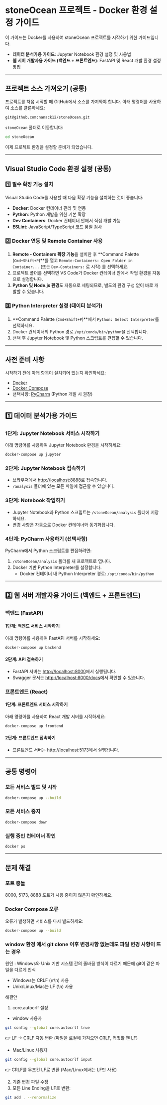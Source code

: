 # stoneOcean 프로젝트 - Docker 환경 설정 가이드

이 가이드는 Docker를 사용하여 stoneOcean 프로젝트를 시작하기 위한 가이드입니다.

- **데이터 분석가용 가이드**: Jupyter Notebook 환경 설정 및 사용법
- **웹 서버 개발자용 가이드 (백엔드 + 프론트엔드)**: FastAPI 및 React 개발 환경 설정 방법

---

## 프로젝트 소스 가져오기 (공통)

프로젝트를 처음 시작할 때 GitHub에서 소스를 가져와야 합니다. 아래 명령어를 사용하여 소스를 클론하세요:

```sh
git@github.com:nanack12/stoneOcean.git
```

`stoneOcean` 폴더로 이동합니다:

```sh
cd stoneOcean
```

이제 프로젝트 환경을 설정할 준비가 되었습니다.

---

## Visual Studio Code 환경 설정 (공통)

### 1️⃣ 필수 확장 기능 설치

Visual Studio Code를 사용할 때 다음 확장 기능을 설치하는 것이 좋습니다:

- **Docker**: Docker 컨테이너 관리 및 연동
- **Python**: Python 개발을 위한 기본 확장
- **Dev Containers**: Docker 컨테이너 안에서 직접 개발 가능
- **ESLint**: JavaScript/TypeScript 코드 품질 검사

### 2️⃣ Docker 연동 및 Remote Container 사용

1. **Remote - Containers 확장 기능**을 설치한 후 \*\*Command Palette (`Cmd+Shift+P`)\*\*를 열고 `Remote-Containers: Open Folder in Container...` (또는 `Dev-Containers:` 로 시작) 를 선택하세요.
2. 프로젝트 폴더를 선택하면 VS Code가 Docker 컨테이너 안에서 작업 환경을 자동으로 설정합니다.
3. **Python 및 Node.js 환경**도 자동으로 세팅되므로, 별도의 환경 구성 없이 바로 개발할 수 있습니다.

### 3️⃣ Python Interpreter 설정 (데이터 분석가)

1. \*\*Command Palette (`Cmd+Shift+P`)\*\*에서 `Python: Select Interpreter`를 선택하세요.
2. Docker 컨테이너의 Python 경로 `/opt/conda/bin/python`을 선택합니다.
3. 선택 후 Jupyter Notebook 및 Python 스크립트를 편집할 수 있습니다.

---

## 사전 준비 사항

시작하기 전에 아래 항목이 설치되어 있는지 확인하세요:

- [Docker](https://docs.docker.com/get-docker/)
- [Docker Compose](https://docs.docker.com/compose/install/)
- 선택사항: [PyCharm](https://www.jetbrains.com/pycharm/) (Python 개발 시 권장)

---

## 1️⃣ 데이터 분석가용 가이드

### 1단계: Jupyter Notebook 서비스 시작하기

아래 명령어를 사용하여 Jupyter Notebook 환경을 시작하세요:

```sh
docker-compose up jupyter
```

### 2단계: Jupyter Notebook 접속하기

- 브라우저에서 [http://localhost:8888](http://localhost:8888)로 접속합니다.
- `/analysis` 폴더에 있는 모든 파일에 접근할 수 있습니다.

### 3단계: Notebook 작업하기

- Jupyter Notebook과 Python 스크립트는 `/stoneOcean/analysis` 폴더에 저장하세요.
- 변경 사항은 자동으로 Docker 컨테이너와 동기화됩니다.

### 4단계: PyCharm 사용하기 (선택사항)

PyCharm에서 Python 스크립트를 편집하려면:

1. `/stoneOcean/analysis` 폴더를 새 프로젝트로 엽니다.
2. Docker 기반 Python Interpreter를 설정합니다.
   - Docker 컨테이너 내 Python Interpreter 경로: `/opt/conda/bin/python`

---

## 2️⃣ 웹 서버 개발자용 가이드 (백엔드 + 프론트엔드)

### 백엔드 (FastAPI)

#### 1단계: 백엔드 서비스 시작하기

아래 명령어를 사용하여 FastAPI 서버를 시작하세요:

```sh
docker-compose up backend
```

#### 2단계: API 접속하기

- FastAPI 서버는 [http://localhost:8000](http://localhost:8000)에서 실행됩니다.
- Swagger 문서는 [http://localhost:8000/docs](http://localhost:8000/docs)에서 확인할 수 있습니다.

### 프론트엔드 (React)

#### 1단계: 프론트엔드 서비스 시작하기

아래 명령어를 사용하여 React 개발 서버를 시작하세요:

```sh
docker-compose up frontend
```

#### 2단계: 프론트엔드 접속하기

- 프론트엔드 서버는 [http://localhost:5173](http://localhost:5173)에서 실행됩니다.

---

## 공통 명령어

### 모든 서비스 빌드 및 시작

```sh
docker-compose up --build
```

### 모든 서비스 중지

```sh
docker-compose down
```

### 실행 중인 컨테이너 확인

```sh
docker ps
```

---

## 문제 해결

### 포트 충돌

8000, 5173, 8888 포트가 사용 중이지 않은지 확인하세요.

### Docker Compose 오류

오류가 발생하면 서비스를 다시 빌드하세요:

```sh
docker-compose up --build
```

### window 환경 에서 git clone 이후 변경사항 없는데도 파일 변경 사항이 뜨는 경우

원인 : Windows와 Unix 기반 시스템 간의 줄바꿈 방식이 다르기 때문에 git이 같은 파일을 다르게 인식

- Windows는 CRLF (\r\n) 사용
- Unix/Linux/Mac는 LF (\n) 사용

해결안

1. core.autocrlf 설정

- window 사용자

```sh
git config --global core.autocrlf true
```

👉 LF → CRLF 자동 변환 (파일을 로컬에 가져오면 CRLF, 커밋할 땐 LF)

- Mac/Linux 사용자

```sh
git config --global core.autocrlf input
```

👉 CRLF를 무조건 LF로 변환 (Mac/Linux에서는 LF만 사용)

2. 기존 변경 파일 수정
3. 
   모든 Line Ending을 LF로 변환:

```sh
git add . --renormalize
```
